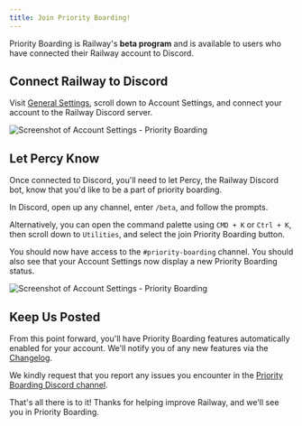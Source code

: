 ```yaml
---
title: Join Priority Boarding!
---
```


Priority Boarding is Railway's **beta program** and is available to users who have connected their Railway account to Discord. 

## Connect Railway to Discord

Visit <a href="https://railway.app/account" target="_blank">General Settings</a>, scroll down to Account Settings, and connect your account to the Railway Discord server.

<Image src="https://res.cloudinary.com/railway/image/upload/v1666373029/docs/discord-connect_ok03jw.png"
alt="Screenshot of Account Settings - Priority Boarding"
layout="responsive"
width={992} height={422} quality={80} />

## Let Percy Know

Once connected to Discord, you'll need to let Percy, the Railway Discord bot, know that you'd like to be a part of priority boarding. 

In Discord, open up any channel, enter `/beta`, and follow the prompts.

Alternatively, you can open the command palette using `CMD + K` or `Ctrl + K`, then scroll down to `Utilities`, and select the join Priority Boarding button.

You should now have access to the `#priority-boarding` channel. You should also see that your Account Settings now display a new Priority Boarding status.

<Image src="https://res.cloudinary.com/railway/image/upload/v1666372408/docs/priority-boarding-settings_wvvza4.png"
alt="Screenshot of Account Settings - Priority Boarding"
layout="responsive"
width={1004} height={468} quality={80} />

## Keep Us Posted

From this point forward, you'll have Priority Boarding features automatically enabled for your account. We'll notify you of any new features via the [Changelog](https://railway.app/changelog).

We kindly request that you report any issues you encounter in the <a href="https://discord.com/channels/713503345364697088/921233523719946260" target="_blank">Priority Boarding Discord channel</a>.

That's all there is to it! Thanks for helping improve Railway, and we'll see you in Priority Boarding.
